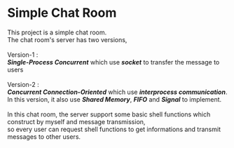 # Simple Chat Room

This project is a simple chat room.</br>
The chat room's server has two versions,</br>
</br>
Version-1 :</br> 
***Single-Process Concurrent*** which use ***socket*** to transfer the message to users</br>
</br>
Version-2 :</br>
***Concurrent Connection-Oriented*** which use ***interprocess communication***. </br>
In this version, it also use ***Shared Memory***, ***FIFO*** and ***Signal*** to implement.</br>
</br>
In this chat room, the server support some basic shell functions which construct by myself and message transmission,</br>
so every user can request shell functions to get informations and transmit messages to other users.</br>

